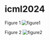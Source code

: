 # icml2024

Figure 1
![figure1](https://github.com/applewpj/icml2024/assets/88283744/f0d97365-12c2-4483-a129-803c9a791194)

Figure 2
![figure2](https://github.com/applewpj/icml2024/assets/88283744/c8935b16-23d6-4d62-a6b1-10f802f2df44)
